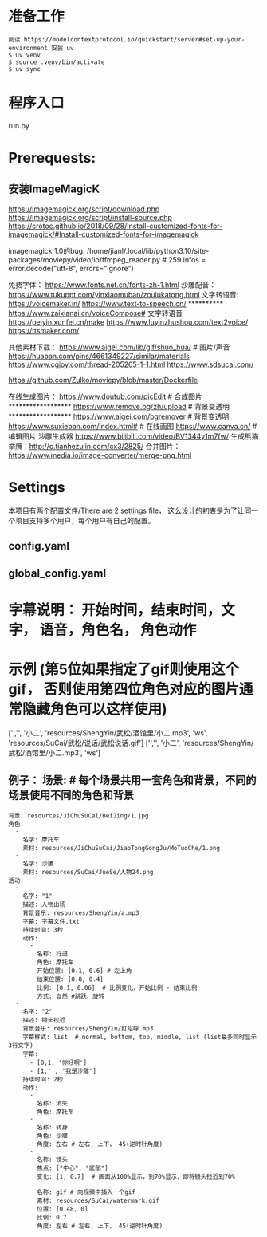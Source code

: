 # 准备工作
    阅读 https://modelcontextprotocol.io/quickstart/server#set-up-your-environment 安装 uv
    $ uv venv
    $ source .venv/bin/activate
    $ uv sync

# 程序入口
run.py

# Prerequests:
## 安装ImageMagicK
https://imagemagick.org/script/download.php
https://imagemagick.org/script/install-source.php
https://crotoc.github.io/2018/09/28/Install-customized-fonts-for-imagemagick/#Install-customized-fonts-for-imagemagick

imagemagick 1.0的bug:
/home/jianl/.local/lib/python3.10/site-packages/moviepy/video/io/ffmpeg_reader.py # 259
infos = error.decode("utf-8", errors="ignore")


免费字体： https://www.fonts.net.cn/fonts-zh-1.html
沙雕配音： https://www.tukuppt.com/yinxiaomuban/zoulukatong.html
文字转语音: 
    https://voicemaker.in/
    https://www.text-to-speech.cn/  **********
    https://www.zaixianai.cn/voiceCompose# 文字转语音
    https://peiyin.xunfei.cn/make
    https://www.luyinzhushou.com/text2voice/
    https://ttsmaker.com/

其他素材下载：
https://www.aigei.com/lib/gif/shuo_hua/ # 图片/声音
https://huaban.com/pins/4661349227/similar/materials
https://www.cgjoy.com/thread-205265-1-1.html
https://www.sdsucai.com/

https://github.com/Zulko/moviepy/blob/master/Dockerfile


在线生成图片：
  https://www.doutub.com/picEdit  # 合成图片 ******************
  https://www.remove.bg/zh/upload # 背景变透明 ******************
  https://www.aigei.com/bgremover # 背景变透明
  https://www.suxieban.com/index.html# # 在线画图 
  https://www.canva.cn/ # 编辑图片
沙雕生成器
  https://www.bilibili.com/video/BV1344y1m7fw/
生成熊猫举牌：http://c.tianhezulin.com/cx3/2825/
合并图片： https://www.media.io/image-converter/merge-png.html

# Settings
本项目有两个配置文件/There are 2 settings file， 这么设计的初衷是为了让同一个项目支持多个用户，每个用户有自己的配置。
## config.yaml
## global_config.yaml

# 字幕说明： 开始时间，结束时间，文字， 语音，角色名， 角色动作
# 示例 (第5位如果指定了gif则使用这个gif， 否则使用第四位角色对应的图片通常隐藏角色可以这样使用)
['','', '小二', 'resources/ShengYin/武松/酒馆里/小二.mp3', 'ws', 'resources/SuCai/武松/说话/武松说话.gif']
['','', '小二', 'resources/ShengYin/武松/酒馆里/小二.mp3', 'ws']

例子：
场景: # 每个场景共用一套角色和背景，不同的场景使用不同的角色和背景
  -
    背景: resources/JiChuSuCai/BeiJing/1.jpg
    角色:
      -
        名字: 摩托车
        素材: resources/JiChuSuCai/JiaoTongGongJu/MoTuoChe/1.png
      -
        名字: 沙雕
        素材: resources/SuCai/JueSe/人物24.png
    活动:
      -
        名字: "1"
        描述: 人物出场
        背景音乐: resources/ShengYin/a.mp3
        字幕: 字幕文件.txt
        持续时间: 3秒
        动作:
          -
            名称: 行进
            角色: 摩托车
            开始位置: [0.1, 0.6] # 左上角
            结束位置: [0.8, 0.4]
            比例: [0.1, 0.06]  # 比例变化，开始比例 - 结束比例
            方式: 自然 #跳跃、旋转
      -
        名字: "2"
        描述: 镜头拉近
        背景音乐: resources/ShengYin/打招呼.mp3
        字幕样式: list  # normal, bottom, top, middle, list (list最多同时显示3行文字)
        字幕: 
          - [0,1, '你好啊']
          - [1,'', '我是沙雕']
        持续时间: 2秒
        动作:
          -
            名称: 消失
            角色: 摩托车
          -
            名称: 转身
            角色: 沙雕
            角度: 左右 # 左右, 上下， 45(逆时针角度)
          -
            名称: 镜头
            焦点: ["中心", "底部"]
            变化: [1, 0.7]  # 画面从100%显示，到70%显示，即将镜头拉近到70%
          -
            名称: gif # 向视频中插入一个gif
            素材: resources/SuCai/watermark.gif
            位置: [0.48, 0]
            比例: 0.7
            角度: 左右 # 左右, 上下， 45(逆时针角度)